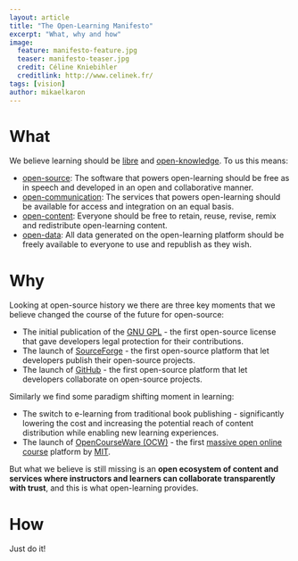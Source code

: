 ```yaml
---
layout: article
title: "The Open-Learning Manifesto"
excerpt: "What, why and how"
image:
  feature: manifesto-feature.jpg
  teaser: manifesto-teaser.jpg
  credit: Céline Kniebihler
  creditlink: http://www.celinek.fr/
tags: [vision]
author: mikaelkaron
---
```


# What

We believe learning should be [libre](en.wikipedia.org/wiki/Libre_(word)) and [open-knowledge](http://en.wikipedia.org/wiki/Open_knowledge). To us this means:

- [open-source](http://en.wikipedia.org/wiki/Open-source): The software that powers open-learning should be free as in speech and developed in an open and collaborative manner.
- [open-communication](http://en.wikipedia.org/wiki/Open_communication): The services that powers open-learning should be available for access and integration on an equal basis.
- [open-content](http://en.wikipedia.org/wiki/Open_content): Everyone should be free to retain, reuse, revise, remix and redistribute open-learning content.
- [open-data](http://en.wikipedia.org/wiki/Open_data): All data generated on the open-learning platform should be freely available to everyone to use and republish as they wish.

# Why

Looking at open-source history we there are three key moments that we believe changed the course of the future for open-source:

- The initial publication of the [GNU GPL](http://www.gnu.org/licenses/gpl.html) - the first open-source license that gave developers legal protection for their contributions.
- The launch of [SourceForge](http://sourceforge.net/) - the first open-source platform that let developers publish their open-source projects.
- The launch of [GitHub](https://github.com/) - the first open-source platform that let developers collaborate on open-source projects.

Similarly we find some paradigm shifting moment in learning:

- The switch to e-learning from traditional book publishing - significantly lowering the cost and increasing the potential reach of content distribution while enabling new learning experiences.
- The launch of [OpenCourseWare (OCW)](http://ocw.mit.edu/index.htm) - the first [massive open online course](http://en.wikipedia.org/wiki/Massive_open_online_course) platform by [MIT](http://mit.edu).

But what we believe is still missing is an **open ecosystem of content and services where instructors and learners can collaborate transparently with trust**, and this is what open-learning provides.

# How

Just do it!
